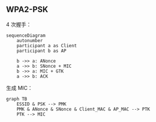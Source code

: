 ## WPA2-PSK

4 次握手：

```mermaid
sequenceDiagram
    autonumber
    participant a as Client
    participant b as AP

    b ->> a: ANonce
    a ->> b: SNonce + MIC
    b ->> a: MIC + GTK
    a ->> b: ACK
```

生成 MIC：

```mermaid
graph TB
    ESSID & PSK --> PMK
    PMK & ANonce & SNonce & Client_MAC & AP_MAC --> PTK
    PTK --> MIC
```
